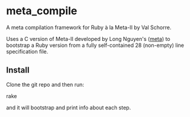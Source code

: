 meta_compile
============

A meta compilation framework for Ruby à la Meta-II by Val Schorre. 

Uses a C version of Meta-II developed by Long Nguyen's ([meta](https://github.com/impeachgod/meta)) to bootstrap a Ruby version from a fully self-contained 28 (non-empty) line specification file.

Install
-------

Clone the git repo and then run:

  rake

and it will bootstrap and print info about each step.
